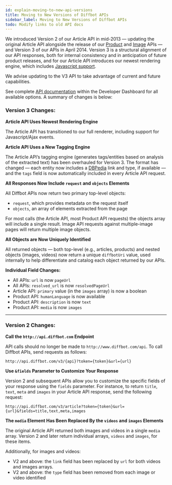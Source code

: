 ```yaml
---
id: explain-moving-to-new-api-versions
title: Moving to New Versions of Diffbot APIs
sidebar_label: Moving to New Versions of Diffbot APIs
todo: Modify links to old API docs
---
```


<div class="entry-content">
		<p>We introduced Version 2 of our Article API in mid-2013 — updating the original Article API alongside the release of our <a href="http://www.diffbot.com/products/automatic/product">Product</a> and <a href="http://www.diffbot.com/products/automatic/image">Image</a> APIs — and Version 3 of our APIs in April 2014. Version 3 is a structural alignment of our API responses, both for internal consistency and in anticipation of future product releases, and for our Article API introduces our newest rendering engine, which includes <a title="Do Diffbot APIs execute Javascript?" href="explain-apis-javascript-support">Javascript support</a>.</p>
<p>We advise updating to the V3 API to take advantage of current and future capabilities.</p>
<p>See complete <a href="http://www.diffbot.com/dev/docs">API documentation</a> within the Developer Dashboard for all available options. A summary of changes is below:</p>
<h3 id="ipt_kb_toc_88_0">Version 3 Changes:</h3>
<p><strong>Article API Uses Newest Rendering Engine</strong></p>
<p>The Article API has transitioned to our full renderer, including support for Javascript/Ajax events.</p>
<p><strong>Article API Uses a New Tagging Engine</strong></p>
<p>The Article API’s tagging engine (generates tags/entities based on analysis of the extracted text) has been overhauled for Version 3. The format has changed — each entity now includes a <a title="DBPedia" href="http://wiki.dbpedia.org/About" target="_blank">DBPedia</a> link and type, if available — and the <code>tags</code> field is now automatically included in every Article API request.</p>
<p><b>All Responses Now Include <code>request</code> and <code>objects</code> Elements</b></p>
<p>All Diffbot APIs now return two primary top-level objects:</p>
<ul>
<li>
<code>request</code>, which provides metadata on the request itself</li>
<li>
<code>objects</code>, an array of elements extracted from the page</li>
</ul>
<p>For most calls (the Article API, most Product API requests) the objects array will include a single result. Image API requests against multiple-image pages will return multiple image objects.</p>
<p><strong>All Objects are Now Uniquely Identified</strong></p>
<p>All returned objects — both top-level (e.g., articles, products) and nested objects (images, videos) now return a unique <code>diffbotUri</code> value, used internally to help differentiate and catalog each object returned by our APIs.</p>
<p><strong>Individual Field Changes:</strong></p>
<ul>
<li>All APIs: <code>url</code> is now <code>pageUrl</code>
</li>
<li>All APIs: <code>resolved_url</code> is now <code>resolvedPageUrl</code>
</li>
<li>Article API: <code>primary</code> value (in the <code>images</code> array) is now a boolean</li>
<li>Product API: <code>humanLanguage</code> is now available</li>
<li>Product API: <code>description</code> is now <code>text</code>
</li>
<li>Product API: <code>media</code> is now <code>images</code>
</li>
</ul>
<hr>
<h3 id="ipt_kb_toc_88_1">Version 2 Changes:</h3>
<p><strong>Call the <code>http://api.diffbot.com</code> Endpoint</strong></p>
<p>API calls should no longer be made to <code>http://www.diffbot.com/api</code>. To call Diffbot APIs, send requests as follows:</p>
<p><code>http://api.diffbot.com/v3/{api}?token={token}&amp;url={url}</code></p>
<p><strong>Use <code>&amp;fields</code> Parameter to Customize Your Response</strong></p>
<p>Version 2 and subsequent APIs allow you to customize the specific fields of your response using the <code>fields</code> parameter. For instance, to return <code>title</code>, <code>text</code>, <code>meta</code> and <code>images</code> in your Article API response, send the following request:</p>
<p><code>http://api.diffbot.com/v3/article?token={token}&amp;url={url}&amp;fields=title,text,meta,images</code></p>
<p><strong>The <code>media</code> Element Has Been Replaced By the <code>videos</code> and <code>images</code> Elements</strong></p>
<p>The original Article API returned both images and videos in a single <code>media</code> array. Version 2 and later return individual arrays, <code>videos</code> and <code>images</code>, for these items.</p>
<p>Additionally, for images and videos:</p>
<ul>
<li>V2 and above: the <code>link</code> field has been replaced by <code>url</code> for both videos and images arrays.</li>
<li>V2 and above: the <code>type</code> field has been removed from each image or video identified</li>
</ul>
			</div>
